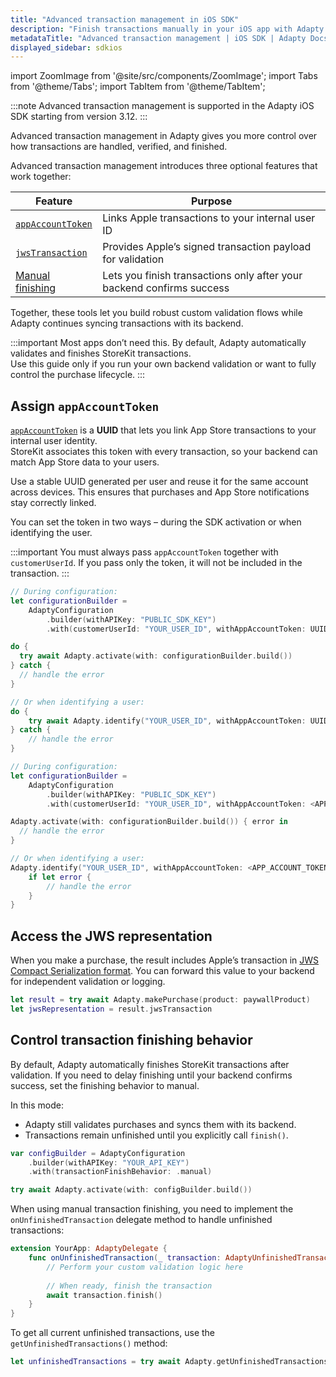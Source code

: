 ```yaml
---
title: "Advanced transaction management in iOS SDK"
description: "Finish transactions manually in your iOS app with Adapty SDK."
metadataTitle: "Advanced transaction management | iOS SDK | Adapty Docs"
displayed_sidebar: sdkios
---
```

import ZoomImage from '@site/src/components/ZoomImage';
import Tabs from '@theme/Tabs';
import TabItem from '@theme/TabItem';

:::note
Advanced transaction management is supported in the Adapty iOS SDK starting from version 3.12.
:::

Advanced transaction management in Adapty gives you more control over how transactions are handled, verified, and finished.

Advanced transaction management introduces three optional features that work together:

| Feature                                                     | Purpose |
|-------------------------------------------------------------|----------|
| [`appAccountToken`](#assign-appaccounttoken)                | Links Apple transactions to your internal user ID |
| [`jwsTransaction`](#access-the-jws-representation)          | Provides Apple’s signed transaction payload for validation |
| [Manual finishing](#control-transaction-finishing-behavior) | Lets you finish transactions only after your backend confirms success |

Together, these tools let you build robust custom validation flows while Adapty continues syncing transactions with its backend.

:::important
Most apps don’t need this.
By default, Adapty automatically validates and finishes StoreKit transactions.  
Use this guide only if you run your own backend validation or want to fully control the purchase lifecycle.
:::

## Assign `appAccountToken`

[`appAccountToken`](https://developer.apple.com/documentation/storekit/product/purchaseoption/appaccounttoken(_:)) is a **UUID** that lets you link App Store transactions to your internal user identity.  
StoreKit associates this token with every transaction, so your backend can match App Store data to your users.

Use a stable UUID generated per user and reuse it for the same account across devices.
This ensures that purchases and App Store notifications stay correctly linked.

You can set the token in two ways – during the SDK activation or when identifying the user.

:::important
You must always pass `appAccountToken` together with `customerUserId`.
If you pass only the token, it will not be included in the transaction.
:::

<Tabs groupId="current-os" queryString>
<TabItem value="swift" label="Swift" default>

```swift showLineNumbers
// During configuration:
let configurationBuilder =
    AdaptyConfiguration
        .builder(withAPIKey: "PUBLIC_SDK_KEY")
        .with(customerUserId: "YOUR_USER_ID", withAppAccountToken: UUID())

do {
  try await Adapty.activate(with: configurationBuilder.build())
} catch {
  // handle the error
}

// Or when identifying a user:
do {
    try await Adapty.identify("YOUR_USER_ID", withAppAccountToken: UUID())
} catch {
    // handle the error
}
```
</TabItem>

<TabItem value="swift-callback" label="Swift-Callback" default>

```swift showLineNumbers
// During configuration:
let configurationBuilder =
    AdaptyConfiguration
        .builder(withAPIKey: "PUBLIC_SDK_KEY")
        .with(customerUserId: "YOUR_USER_ID", withAppAccountToken: <APP_ACCOUNT_TOKEN>)

Adapty.activate(with: configurationBuilder.build()) { error in
  // handle the error
}

// Or when identifying a user:
Adapty.identify("YOUR_USER_ID", withAppAccountToken: <APP_ACCOUNT_TOKEN>) { error in
    if let error {
        // handle the error
    }
}
```
</TabItem>
</Tabs>

## Access the JWS representation 

When you make a purchase, the result includes Apple’s transaction in [JWS Compact Serialization format](https://developer.apple.com/documentation/storekit/verificationresult/jwsrepresentation-21vgo).
You can forward this value to your backend for independent validation or logging.

```swift
let result = try await Adapty.makePurchase(product: paywallProduct)
let jwsRepresentation = result.jwsTransaction
```

## Control transaction finishing behavior

<ZoomImage id="transaction-management.png" width="700px" />

By default, Adapty automatically finishes StoreKit transactions after validation.
If you need to delay finishing until your backend confirms success, set the finishing behavior to manual.

In this mode:
- Adapty still validates purchases and syncs them with its backend.
- Transactions remain unfinished until you explicitly call `finish()`.

```swift
var configBuilder = AdaptyConfiguration
    .builder(withAPIKey: "YOUR_API_KEY")
    .with(transactionFinishBehavior: .manual)

try await Adapty.activate(with: configBuilder.build())   
```

When using manual transaction finishing, you need to implement the `onUnfinishedTransaction` delegate method to handle unfinished transactions:

```swift showLineNumbers title="Swift"
extension YourApp: AdaptyDelegate {
    func onUnfinishedTransaction(_ transaction: AdaptyUnfinishedTransaction) async {
        // Perform your custom validation logic here
        
        // When ready, finish the transaction
        await transaction.finish()
    }
}
```

To get all current unfinished transactions, use the `getUnfinishedTransactions()` method:

```swift
let unfinishedTransactions = try await Adapty.getUnfinishedTransactions()
```
